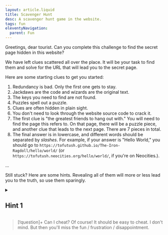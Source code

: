 ```yaml
---
layout: article.liquid
title: Scavenger Hunt
desc: A scavenger hunt game in the website.
tags: fun
eleventyNavigation:
  parent: Fun
---
```


Greetings, dear tourist. Can you complete this challenge to find the secret page hidden in this website?

We have left clues scattered all over the place. It will be your task to find them and solve for the URL that will lead you to the secret page.

Here are some starting clues to get you started:

1. Redundancy is bad. Only the first one gets to stay.
2. Jackdaws are the code and wizards are the original text.
3. The keys you need to find are not found.
4. Puzzles spell out a puzzle.
5. Clues are often hidden in plain sight.
6. You don't need to look through the website source code to crack it.
7. The first clue is "the greatest friends to hang out with." You will need to find the page this refers to. On that page, there will be a puzzle piece, and another clue that leads to the next page. There are 7 pieces in total.
8. The final answer is in lowercase, and different words should be separated by *slashes*. For example, if your answer is "Hello World," you should go to `https://tofutush.github.io/The-Iron-Ragdoll/hello/world/` (or `https://tofutush.neocities.org/hello/world/`, if you're on Neocities.).

...

Still stuck? Here are some hints. Revealing all of them will more or less lead you to the truth, so use them sparingly.

<details>
<summary><h2>Hint 1</h2></summary>

Places that clues will *not* be are pages that are auto-generated, like the characters, the comic pages, the tag pages, and the sitemap. They're typically generated from data and do not have a corresponding file in the source: for example, there is no `sparky.liquid` or `sparky.md` file on my computer — 11ty merely made a `sparky/index.html` out of my data. You can safely ignore them.

<details>
<summary><h2>Hint 2</h2></summary>

The first two clues refer to a substitution code where you swap out each letter for another.

<details>
<summary><h2>Hint 3</h2></summary>

The third clue tells you where to find the substitution key. (The next hint spoils this.)

<details>
<summary><h2>Hint 4</h2></summary>

There are exactly 2 links to 404 pages in the changelog. You might need to look in the old changes too. (The next hint spoils the second clue.)

<details>
<summary><h2>Hint 5</h2></summary>

Find another word for "friends to hang out with." It's one word. (The next hint spoils the second clue.)

<details>
<summary><h2>Hint 6</h2></summary>

Lotus is the symbol of Fanton. (The next hint spoils the third clue.)

<details>
<summary><h2>Hint 7</h2></summary>

"Archer" refers to "Arch-something." "Seven-point star" is the symbol of Westavia. (The next hint spoils the fourth clue.)

<details>
<summary><h2>Hint 8</h2></summary>

Where does this phrase appear? Alternatively, what would you call a pretty-much attainable dream? (The next hint spoils the fifth clue.)

<details>
<summary><h2>Hint 9</h2></summary>

Who is a 3rd generation immigrant? He also went back to the country his grandparents came from. (The next hint spoils the sixth clue.)

<details>
<summary><h2>Hint 10</h2></summary>

What would you call character connections? (The next hint spoils the seventh clue.)

<details>
<summary><h2>Hint 11</h2></summary>

I was lying about one of the places in hint 1. One of those pages do contain a clue, which is the final clue you need.

</details>
</details>
</details>
</details>
</details>
</details>
</details>
</details>
</details>
</details>
</details>

> [!question]+ Can I cheat?
> Of course! It should be easy to cheat. I don't mind. But then you'll miss the fun / frustration / disappointment.
